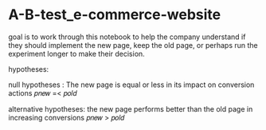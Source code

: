 # A-B-test_e-commerce-website
 goal is to work through this notebook to help the company understand if they should implement the new page, keep the old page, or perhaps run the experiment longer to make their decision.
 
 
 
hypotheses:



null hypotheses : The new page is equal or less in its impact on conversion actions 𝑝𝑛𝑒𝑤 =< 𝑝𝑜𝑙𝑑



alternative hypotheses: the new page performs better than the old page in increasing conversions 𝑝𝑛𝑒𝑤 > 𝑝𝑜𝑙𝑑
